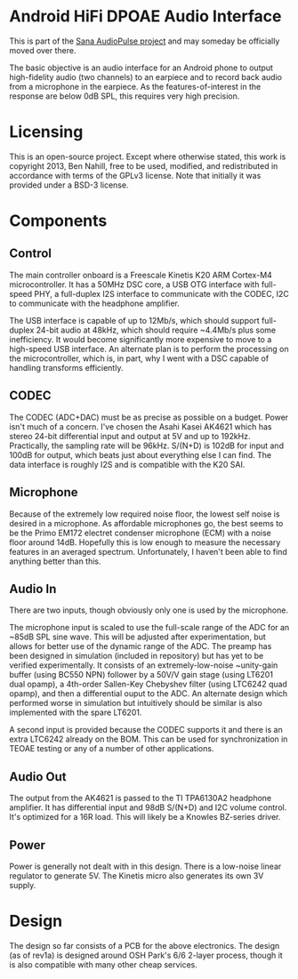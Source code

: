 Android HiFi DPOAE Audio Interface
===================

This is part of the [Sana AudioPulse project](http://sana.mit.edu/audiopulse/) and may someday be officially moved over there.

The basic objective is an audio interface for an Android phone to output high-fidelity audio (two channels) to an earpiece and to record back audio from a microphone in the earpiece. As the features-of-interest in the response are below 0dB SPL, this requires very high precision.

Licensing
===================
This is an open-source project. Except where otherwise stated, this work is copyright 2013, Ben Nahill, free to be used, modified, and redistributed in accordance with terms of the GPLv3 license. Note that initially it was provided under a BSD-3 license.

Components
===================

Control
-------------------
The main controller onboard is a Freescale Kinetis K20 ARM Cortex-M4 microcontroller. It has a 50MHz DSC core, a USB OTG interface with full-speed PHY, a full-duplex I2S interface to communicate with the CODEC, I2C to communicate with the headphone amplifier.

The USB interface is capable of up to 12Mb/s, which should support full-duplex 24-bit audio at 48kHz, which should require ~4.4Mb/s plus some inefficiency. It would become significantly more expensive to move to a high-speed USB interface. An alternate plan is to perform the processing on the microcontroller, which is, in part, why I went with a DSC capable of handling transforms efficiently.

CODEC
-------------------
The CODEC (ADC+DAC) must be as precise as possible on a budget. Power isn't much of a concern. I've chosen the Asahi Kasei AK4621 which has stereo 24-bit differential input and output at 5V and up to 192kHz. Practically, the sampling rate will be 96kHz. S/(N+D) is 102dB for input and 100dB for output, which beats just about everything else I can find. The data interface is roughly I2S and is compatible with the K20 SAI.

Microphone
-------------------
Because of the extremely low required noise floor, the lowest self noise is desired in a microphone. As affordable microphones go, the best seems to be the Primo EM172 electret condenser microphone (ECM) with a noise floor around 14dB. Hopefully this is low enough to measure the necessary features in an averaged spectrum. Unfortunately, I haven't been able to find anything better than this.

Audio In
-------------------
There are two inputs, though obviously only one is used by the microphone.

The microphone input is scaled to use the full-scale range of the ADC for an ~85dB SPL sine wave. This will be adjusted after experimentation, but allows for better use of the dynamic range of the ADC. The preamp has been designed in simulation (included in repository) but has yet to be verified experimentally. It consists of an extremely-low-noise ~unity-gain buffer (using BC550 NPN) follower by a 50V/V gain stage (using LT6201 dual opamp), a 4th-order Sallen-Key Chebyshev filter (using LTC6242 quad opamp), and then a differential ouput to the ADC. An alternate design which performed worse in simulation but intuitively should be similar is also implemented with the spare LT6201.

A second input is provided because the CODEC supports it and there is an extra LTC6242 already on the BOM. This can be used for synchronization in TEOAE testing or any of a number of other applications.

Audio Out
-------------------
The output from the AK4621 is passed to the TI TPA6130A2 headphone amplifier. It has differential input and 98dB S/(N+D) and I2C volume control. It's optimized for a 16R load. This will likely be a Knowles BZ-series driver.

Power
-------------------
Power is generally not dealt with in this design. There is a low-noise linear regulator to generate 5V. The Kinetis micro also generates its own 3V supply.

Design
===================
The design so far consists of a PCB for the above electronics. The design (as of rev1a) is designed around OSH Park's 6/6 2-layer process, though it is also compatible with many other cheap services.

